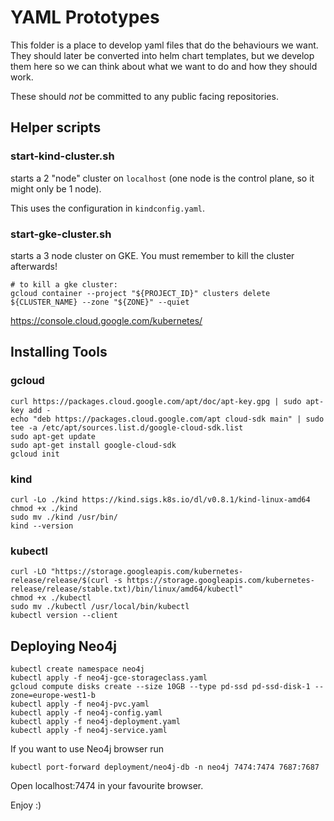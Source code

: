 # YAML Prototypes

This folder is a place to develop yaml files that do the behaviours we want.
They should later be converted into helm chart templates, 
but we develop them here so we can think about what we want to do and how they should work.

These should *not* be committed to any public facing repositories. 

## Helper scripts

### start-kind-cluster.sh
starts a 2 "node" cluster on `localhost` (one node is the control plane, so it might only be 1 node).

This uses the configuration in `kindconfig.yaml`.

### start-gke-cluster.sh
starts a 3 node cluster on GKE. You must remember to kill the cluster afterwards!

```shell script
# to kill a gke cluster:
gcloud container --project "${PROJECT_ID}" clusters delete ${CLUSTER_NAME} --zone "${ZONE}" --quiet
```

https://console.cloud.google.com/kubernetes/

## Installing Tools

### gcloud
```shell script
curl https://packages.cloud.google.com/apt/doc/apt-key.gpg | sudo apt-key add -
echo "deb https://packages.cloud.google.com/apt cloud-sdk main" | sudo tee -a /etc/apt/sources.list.d/google-cloud-sdk.list
sudo apt-get update
sudo apt-get install google-cloud-sdk
gcloud init
```

### kind 

```shell script
curl -Lo ./kind https://kind.sigs.k8s.io/dl/v0.8.1/kind-linux-amd64
chmod +x ./kind
sudo mv ./kind /usr/bin/
kind --version
```

### kubectl

```shell script
curl -LO "https://storage.googleapis.com/kubernetes-release/release/$(curl -s https://storage.googleapis.com/kubernetes-release/release/stable.txt)/bin/linux/amd64/kubectl"
chmod +x ./kubectl
sudo mv ./kubectl /usr/local/bin/kubectl
kubectl version --client
```

## Deploying Neo4j
```shell script
kubectl create namespace neo4j
kubectl apply -f neo4j-gce-storageclass.yaml
gcloud compute disks create --size 10GB --type pd-ssd pd-ssd-disk-1 --zone=europe-west1-b
kubectl apply -f neo4j-pvc.yaml
kubectl apply -f neo4j-config.yaml
kubectl apply -f neo4j-deployment.yaml
kubectl apply -f neo4j-service.yaml
````
If you want to use Neo4j browser run
 ```shell script
kubectl port-forward deployment/neo4j-db -n neo4j 7474:7474 7687:7687
```

Open localhost:7474 in your favourite browser.

Enjoy :)